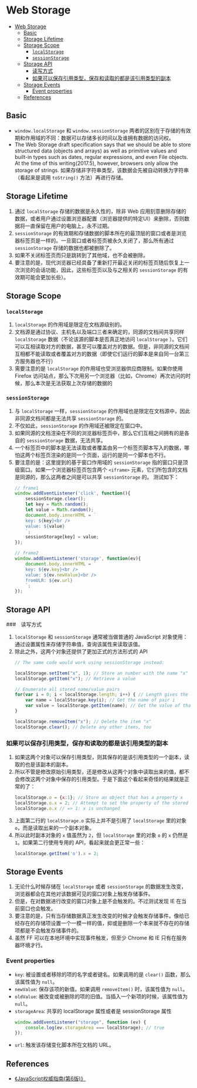 # Web Storage


<!-- TOC -->

- [Web Storage](#web-storage)
    - [Basic](#basic)
    - [Storage Lifetime](#storage-lifetime)
    - [Storage Scope](#storage-scope)
        - [`localStorage`](#localstorage)
        - [`sessionStorage`](#sessionstorage)
    - [Storage API](#storage-api)
        - [读写方式](#读写方式)
        - [如果可以保存引用类型，保存和读取的都是该引用类型的副本](#如果可以保存引用类型保存和读取的都是该引用类型的副本)
    - [Storage Events](#storage-events)
        - [Event properties](#event-properties)
    - [References](#references)

<!-- /TOC -->


## Basic
* `window.localStorage` 和 `window.sessionStorage` 两者的区别在于存储的有效期和作用域的不同：数据可以存储多长时间以及谁拥有数据的访问权。
* The Web Storage draft specification says that we should be able to store structured data (objects and arrays) as well as primitive values and built-in types such as dates, regular expressions, and even File objects. At the time of this writing(2017.5), however, browsers only allow the storage of strings. 如果存储非字符串类型，该数据会先被自动转换为字符串（看起来是调用 `toString()` 方法）再进行存储。


## Storage Lifetime
1. 通过 `localStorage` 存储的数据是永久性的，除非 Web 应用刻意删除存储的数据，或者用户通过设置浏览器配置（浏览器提供的特定UI）来删除，否则数据将一直保留在用户的电脑上，永不过期。
2. `sessionStorage` 的有效期和存储数据的脚本所在的最顶层的窗口或者是浏览器标签页是一样的。一旦窗口或者标签页被永久关闭了，那么所有通过 `sessionStorage` 存储的数据也都被删除了。
3. 如果不关闭标签页而只是跳转到了其他域，也不会被删除。
4. 要注意的是，现代浏览器已经具备了重新打开最近关闭的标签页随后恢复上一次浏览的会话功能，因此，这些标签页以及与之相关的 `sessionStorage` 的有效期可能会更加长些）。


## Storage Scope
### `localStorage`
1. `localStorage` 的作用域是限定在文档源级别的。
2. 文档源是通过协议、主机名以及端口三者来确定的，同源的文档间共享同样 `localStorage` 数据（不论该源的脚本是否真正地访问 `localStorage` ）。它们可以互相读取对方的数据，甚至可以覆盖对方的数据。但是，非同源的文档间互相都不能读取或者覆盖对方的数据（即使它们运行的脚本是来自同一台第三方服务器也不行）
3. 需要注意的是 `localStorage` 的作用域也受浏览器供应商限制。如果你使用 Firefox 访问站点，那么下次用另一个浏览器（比如，Chrome）再次访问的时候，那么本次是无法获取上次存储的数据的

### `sessionStorage`
1. 与 `localStorage` 一样，`sessionStorage` 的作用域也是限定在文档源中，因此非同源文档间都是无法共享 `sessionStorage` 的。
2. 不仅如此，`sessionStorage` 的作用域还被限定在窗口中。
3. 如果同源的文档渲染在不同的浏览器标签页中，那么它们互相之间拥有的是各自的 `sessionStorage` 数据，无法共享。
4. 一个标签页中的脚本是无法读取或者覆盖由另一个标签页脚本写入的数据，哪怕这两个标签页渲染的是同一个页面，运行的是同一个脚本也不行。
5. 要注意的是：这里提到的基于窗口作用域的 `sessionStorage` 指的窗口只是顶级窗口。如果一个浏览器标签页包含两个 `<iframe>` 元素，它们所包含的文档是同源的，那么这两者之间是可以共享 `sessionStorage` 的。 测试如下：
    ```js
    // frame1
    window.addEventListener('click', function(){
        sessionStorage.clear();
        let key = Math.random();
        let value = Math.random();
        document.body.innerHTML = `
        key: ${key}<br />
        value: ${value}
        `;
        sessionStorage[key] = value;
    });
    ```
    ```js
    // frame2
    window.addEventListener('storage', function(ev){
        document.body.innerHTML = `
        key: ${ev.key}<br />
        value: ${ev.newValue}<br />
        fromULR: ${ev.url}
        `;
    });
    ```


## Storage API
###　读写方式
1. `localStorage` 和 `sessionStorage` 通常被当做普通的 JavaScript 对象使用：通过设置属性来存储字符串值，查询该属性来读取该值。
2. 除此之外，这两个对象还提供了更加正式的方法形式的 API
    ```js
    // The same code would work using sessionStorage instead:

    localStorage.setItem("x", 1); // Store an number with the name "x"
    localStorage.getItem("x"); // Retrieve a value

    // Enumerate all stored name/value pairs
    for(var i = 0; i < localStorage.length; i++) { // Length gives the # of pairs
        var name = localStorage.key(i); // Get the name of pair i
        var value = localStorage.getItem(name); // Get the value of that pair
    }

    localStorage.removeItem("x"); // Delete the item "x"
    localStorage.clear(); // Delete any other items, too
    ```

### 如果可以保存引用类型，保存和读取的都是该引用类型的副本
1. 如果这两个对象可以保存引用类型，则其保存的是该引用类型的一个副本，读取的也是该副本的副本。
2. 所以不管是修改原始引用类型，还是修改从这两个对象中读取出来的值，都不会修改这两个对象中保存的引用类型。于是下面这个看起来奇怪的结果就是正常的了：
    ```js
    localStorage.o = {x:1}; // Store an object that has a property x
    localStorage.o.x = 2; // Attempt to set the property of the stored object
    localStorage.o.x // => 1: x is unchanged
    ```
3. 上面第二行的 `localStorage.o` 实际上并不是引用了 `localStorage` 里的对象 `o`，而是读取出来的一个副本对象。
4. 所以此时副本对象的 `x` 值虽然为 `2`，但 `localStorage` 里的对象 `o` 的 `x` 仍然是 `1`。如果第二行使用专用的 API，看起来就会更正常一些：
    ```js
    localStorage.getItem('o').x = 2;
    ```


## Storage Events
1. 无论什么时候存储在 `localStorage` 或者 `sessionStorage` 的数据发生改变，浏览器都会在其他对该数据可见的窗口对象上触发存储事件。
2. 但是，在对数据进行改变的窗口对象上是不会触发的。不过测试发现 IE 在当前窗口也会触发。
3. 要注意的是，只有当存储数据真正发生改变的时候才会触发存储事件。像给已经存在的存储项设置一个一模一样的值，抑或是删除一个本来就不存在的存储项都是不会触发存储事件的。
4. 虽然 FF 可以在本地环境中实现事件触发，但至少 Chrome 和 IE 只有在服务器环境才行。

### Event properties
* `key`: 被设置或者移除的项的名字或者键名。如果调用的是 `clear()` 函数，那么该属性值为 `null`。
* `newValue`: 保存该项的新值。如果调用 `removeItem()` 时，该属性值为 `null`。
* `oldValue`: 被改变或被删除的项的旧值。当插入一个新项的时候，该属性值为 `null`。
* `storageArea`: 共享的 localStorage 属性或者是 sessionStorage 属性
    ```js
    window.addEventListener("storage", function (ev) {
        console.log(ev.storageArea === localStorage); // true
    });
    ```
* `url`: 触发该存储变化脚本所在文档的 URL。


## References
* [《JavaScript权威指南(第6版)》](https://book.douban.com/subject/10549733/)

